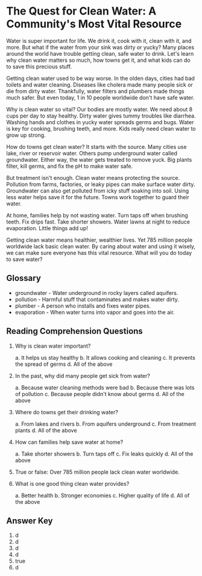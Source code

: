 # The Quest for Clean Water: A Community's Most Vital Resource

Water is super important for life. We drink it, cook with it, clean with it, and more. But what if the water from your sink was dirty or yucky? Many places around the world have trouble getting clean, safe water to drink. Let's learn why clean water matters so much, how towns get it, and what kids can do to save this precious stuff.

Getting clean water used to be way worse. In the olden days, cities had bad toilets and water cleaning. Diseases like cholera made many people sick or die from dirty water. Thankfully, water filters and plumbers made things much safer. But even today, 1 in 10 people worldwide don't have safe water.

Why is clean water so vital? Our bodies are mostly water. We need about 8 cups per day to stay healthy. Dirty water gives tummy troubles like diarrhea. Washing hands and clothes in yucky water spreads germs and bugs. Water is key for cooking, brushing teeth, and more. Kids really need clean water to grow up strong.

How do towns get clean water? It starts with the source. Many cities use lake, river or reservoir water. Others pump underground water called groundwater. Either way, the water gets treated to remove yuck. Big plants filter, kill germs, and fix the pH to make water safe.

But treatment isn't enough. Clean water means protecting the source. Pollution from farms, factories, or leaky pipes can make surface water dirty. Groundwater can also get polluted from icky stuff soaking into soil. Using less water helps save it for the future. Towns work together to guard their water.

At home, families help by not wasting water. Turn taps off when brushing teeth. Fix drips fast. Take shorter showers. Water lawns at night to reduce evaporation. Little things add up!

Getting clean water means healthier, wealthier lives. Yet 785 million people worldwide lack basic clean water. By caring about water and using it wisely, we can make sure everyone has this vital resource. What will you do today to save water?

## Glossary

- groundwater - Water underground in rocky layers called aquifers.
- pollution - Harmful stuff that contaminates and makes water dirty.
- plumber - A person who installs and fixes water pipes.
- evaporation - When water turns into vapor and goes into the air.

## Reading Comprehension Questions

1. Why is clean water important?

   a. It helps us stay healthy
   b. It allows cooking and cleaning
   c. It prevents the spread of germs
   d. All of the above

2. In the past, why did many people get sick from water?

   a. Because water cleaning methods were bad
   b. Because there was lots of pollution
   c. Because people didn't know about germs
   d. All of the above

3. Where do towns get their drinking water?

   a. From lakes and rivers
   b. From aquifers underground
   c. From treatment plants
   d. All of the above

4. How can families help save water at home?

   a. Take shorter showers
   b. Turn taps off
   c. Fix leaks quickly
   d. All of the above

5. True or false: Over 785 million people lack clean water worldwide.

6. What is one good thing clean water provides?

   a. Better health
   b. Stronger economies
   c. Higher quality of life
   d. All of the above

## Answer Key

1. d
2. d
3. d
4. d
5. true
6. d
